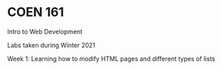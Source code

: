 # COEN 161

Intro to Web Development

Labs taken during Winter 2021

Week 1: Learning how to modify HTML pages and different types of lists
